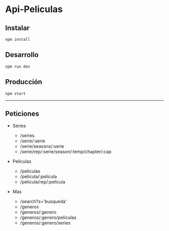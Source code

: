 # Api-Peliculas

## Instalar

```
npm install
```

## Desarrollo
```
npm run dev
```

## Producción
```
npm start
```

---

## Peticiones

- Series

  - /series
  - /serie/:serie
  - /serie/seasons/:serie
  - /serie/rep/:serie/season/:temp/chapter/:cap

- Peliculas

  - /peliculas
  - /pelicula/:pelicula
  - /pelicula/rep/:pelicula

- Mas
  
  - /search?s='busqueda'
  - /generos
  - /generos/:genero
  - /generos/:genero/peliculas
  - /generos/:genero/series
